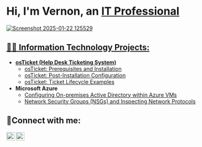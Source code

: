 <h1>Hi, I'm Vernon, an <a href="https://linkedin.com/in/vernon-bristo-468618219/">IT Professional</h1>

![Screenshot 2025-01-22 125529](https://github.com/user-attachments/assets/e04aecad-cf2a-4d39-8f8b-b5fcbe6f340a)


<h2>👨‍💻 Information Technology Projects:</h2>

- <b>osTicket (Help Desk Ticketing System)</b>
  - [osTicket: Prerequisites and Installation](https://github.com/vernanthony/osticket-prereqs)
  - [osTicket: Post-Installation Configuration](https://github.com/vernanthony/post-install-config)
  - [osTicket: Ticket Lifecycle Examples](https://github.com/joshmadakorcc/ticket-lifecycle)
- <b>Microsoft Azure</b>
  - [Configuring On-premises Active Directory within Azure VMs](https://github.com/joshmadakorcc/configure-ad)
  - [Network Security Groups (NSGs) and Inspecting Network Protocols](https://github.com/joshmadakorcc/azure-network-protocols)

<h2>🤳Connect with me:</h2>


[<img align="left" alt="Josh | LinkedIn" width="22px" src="https://cdn.jsdelivr.net/npm/simple-icons@v3/icons/linkedin.svg" />][linkedin]
[<img align="left" alt="Josh | Instagram" width="22px" src="https://cdn.jsdelivr.net/npm/simple-icons@v3/icons/instagram.svg" />][instagram]


[instagram]: https://www.instagram.com/pm_pr3y
[linkedin]: https://linkedin.com/in/VernonBristo
